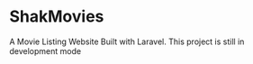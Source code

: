 # ShakMovies
 A Movie Listing Website Built with Laravel. This project is still in development mode
